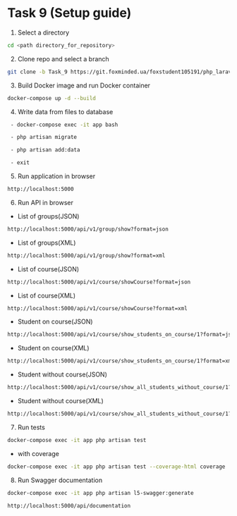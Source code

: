 # Task 9 (Setup guide)

1. Select a directory
```sh
cd <path directory_for_repository>
```
2. Clone repo and select a branch
```sh
git clone -b Task_9 https://git.foxminded.ua/foxstudent105191/php_laravel_sql_project.git
```
3. Build Docker image and run Docker container
```sh
docker-compose up -d --build
```
4. Write data from files to database
```sh
 - docker-compose exec -it app bash
```
```sh
 - php artisan migrate
```
```sh
 - php artisan add:data
```
```sh
 - exit
```
5. Run application in browser
```sh
http://localhost:5000
```
6. Run API in browser
- List of groups(JSON)
```sh
http://localhost:5000/api/v1/group/show?format=json
```
- List of groups(XML)
```sh
http://localhost:5000/api/v1/group/show?format=xml
```
- List of course(JSON)
```sh
http://localhost:5000/api/v1/course/showCourse?format=json
```
- List of course(XML)
```sh
http://localhost:5000/api/v1/course/showCourse?format=xml
```
- Student on course(JSON)
```sh
http://localhost:5000/api/v1/course/show_students_on_course/1?format=json
```
- Student on course(XML)
```sh
http://localhost:5000/api/v1/course/show_students_on_course/1?format=xml
```
- Student without course(JSON)
```sh
http://localhost:5000/api/v1/course/show_all_students_without_course/1?format=json
```
- Student without course(XML)
```sh
http://localhost:5000/api/v1/course/show_all_students_without_course/1?format=xml
```
7. Run tests
```sh
docker-compose exec -it app php artisan test
```
- with coverage
```sh
docker-compose exec -it app php artisan test --coverage-html coverage
```
8. Run Swagger documentation
```sh
docker-compose exec -it app php artisan l5-swagger:generate
```
```sh
http://localhost:5000/api/documentation
```

